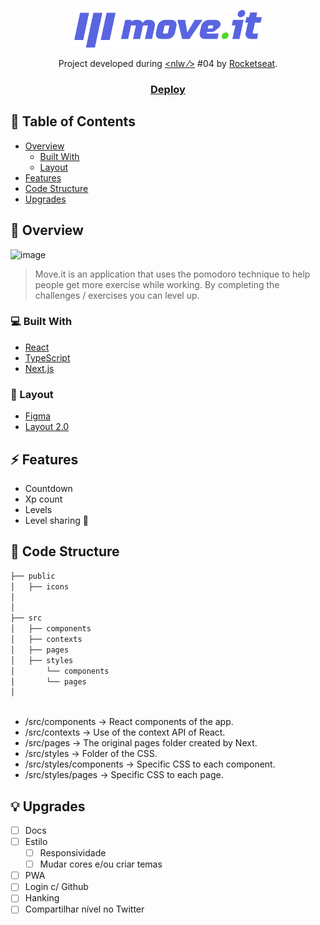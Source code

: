 <p align="center">
  <img src="./public/logo-full.svg" width="300" alt="Move.it" />
</p>

<div align="center">
   Project developed during <a href="https://nextlevelweek.com/" > &lt;nlw &frasl;&gt;</a> #04 by <a href="https://rocketseat.com.br" target="_blank">Rocketseat</a>.
</div>

<div align="center">
  <h3>
    <a href="">
      Deploy
    </a>
  </h3>
</div>

<!-- TABLE OF CONTENTS -->

## :pencil: Table of Contents
- [Overview](#tada-overview)
  - [Built With](#computer-built-with)
  - [Layout](#mag_right-layout)
- [Features](#zap-features)
- [Code Structure](#file_folder-code-structure)
- [Upgrades](#bulb-upgrades)

<!-- OVERVIEW -->

## :tada: Overview
![image](https://i.ibb.co/Kr3h7tV/trilarocketseat.png)

>Move.it is an application that uses the pomodoro technique to help people get more exercise while working. By completing the challenges / exercises you can level up.

### :computer: Built With
- [React](https://reactjs.org/)
- [TypeScript](https://www.typescriptlang.org/)
- [Next.js](https://nextjs.org/)

### :mag_right: Layout
- [Figma](https://www.figma.com/file/ZGk488t2x15o7Yv55mZ11F/Move.it-1.0-(Copy)?node-id=160%3A2761)
- [Layout 2.0](https://www.figma.com/file/avxCse96lTotCZ1SiD898T/Move.it-2.0-Copy)

## :zap: Features
- Countdown
- Xp count
- Levels
- Level sharing :construction:

## :file_folder: Code Structure
```bash
├── public
│   ├── icons
│ 
│   
├── src
│   ├── components   
│   ├── contexts
│   ├── pages
│   ├── styles
│       └── components
│       └── pages
│  
       
```

- /src/components -> React components of the app.
- /src/contexts -> Use of the context API of React.
- /src/pages -> The original pages folder created by Next.
- /src/styles -> Folder of the CSS.
- /src/styles/components -> Specific CSS to each component.
- /src/styles/pages -> Specific CSS to each page.

## :bulb: Upgrades
- [ ] Docs
- [ ] Estilo
  - [ ] Responsividade
  - [ ] Mudar cores e/ou criar temas
- [ ] PWA
- [ ] Login c/ Github
- [ ] Hanking
- [ ] Compartilhar nível no Twitter
